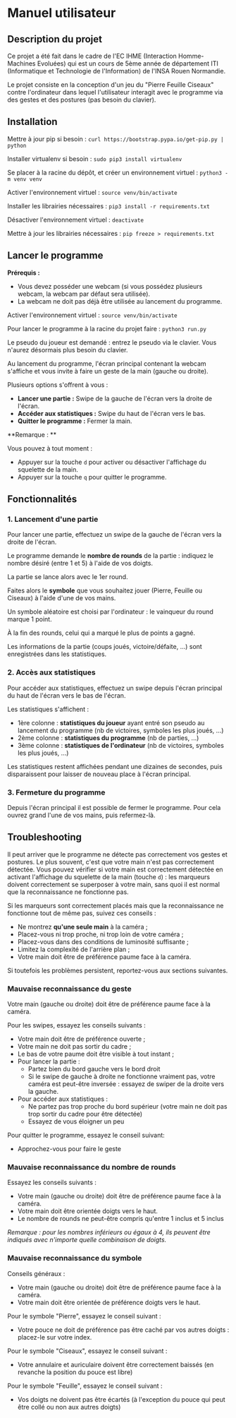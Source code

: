 # Manuel utilisateur

## Description du projet

Ce projet a été fait dans le cadre de l'EC IHME (Interaction Homme-Machines Evoluées) qui est un cours de 5ème année de département ITI (Informatique et Technologie de l'Information) de l'INSA Rouen Normandie.

Le projet consiste en la conception d'un jeu du "Pierre Feuille Ciseaux" contre l'ordinateur dans lequel l'utilisateur interagit avec le programme via des gestes et des postures (pas besoin du clavier).

## Installation

Mettre à jour pip si besoin : `curl https://bootstrap.pypa.io/get-pip.py | python`

Installer virtualenv si besoin : `sudo pip3 install virtualenv`

Se placer à la racine du dépôt, et créer un environnement virtuel : `python3 -m venv venv`

Activer l'environnement virtuel : `source venv/bin/activate`

Installer les librairies nécessaires : `pip3 install -r requirements.txt`

Désactiver l'environnement virtuel : `deactivate`

Mettre à jour les librairies nécessaires : `pip freeze > requirements.txt`

## Lancer le programme

**Prérequis :**
- Vous devez posséder une webcam (si vous possédez plusieurs webcam, la webcam par défaut sera utilisée). 
- La webcam ne doit pas déjà être utilisée au lancement du programme.

Activer l'environnement virtuel : `source venv/bin/activate`

Pour lancer le programme à la racine du projet faire : `python3 run.py`

Le pseudo du joueur est demandé : entrez le pseudo via le clavier. Vous n'aurez désormais plus besoin du clavier.

Au lancement du programme, l'écran principal contenant la webcam s'affiche et vous invite à faire un geste de la main (gauche ou droite). 

Plusieurs options s'offrent à vous :

- **Lancer une partie :** Swipe de la gauche de l'écran vers la droite de l'écran.
- **Accéder aux statistiques :** Swipe du haut de l'écran vers le bas.
- **Quitter le programme :** Fermer la main.

**Remarque : **

Vous pouvez à tout moment :
- Appuyer sur la touche `d` pour activer ou désactiver l'affichage du squelette de la main.
- Appuyer sur la touche `q` pour quitter le programme.
  
## Fonctionnalités

### 1. Lancement d'une partie

Pour lancer une partie, effectuez un swipe de la gauche de l'écran vers la droite de l'écran.

Le programme demande le **nombre de rounds** de la partie : indiquez le nombre désiré (entre 1 et 5) à l'aide de vos doigts.

La partie se lance alors avec le 1er round.

Faites alors le **symbole** que vous souhaitez jouer (Pierre, Feuille ou Ciseaux) à l'aide d'une de vos mains.

Un symbole aléatoire est choisi par l'ordinateur : le vainqueur du round marque 1 point.

À la fin des rounds, celui qui a marqué le plus de points a gagné.

Les informations de la partie (coups joués, victoire/défaite, ...) sont enregistrées dans les statistiques.

### 2. Accès aux statistiques

Pour accéder aux statistiques, effectuez un swipe depuis l'écran principal du haut de l'écran vers le bas de l'écran.

Les statistiques s'affichent :
- 1ère colonne : **statistiques du joueur** ayant entré son pseudo au lancement du programme (nb de victoires, symboles les plus joués, ...)
- 2ème colonne : **statistiques du programme** (nb de parties, ...)
- 3ème colonne : **statistiques de l'ordinateur**  (nb de victoires, symboles les plus joués, ...)
  

Les statistiques restent affichées pendant une dizaines de secondes, puis disparaissent pour laisser de nouveau place à l'écran principal.

### 3. Fermeture du programme

Depuis l'écran principal il est possible de fermer le programme. Pour cela ouvrez grand l'une de vos mains, puis refermez-là.

## Troubleshooting

Il peut arriver que le programme ne détecte pas correctement vos gestes et postures. Le plus souvent, c'est que votre main n'est pas correctement détectée. 
Vous pouvez vérifier si votre main est correctement détectée en activant l'affichage du squelette de la main (touche `d`) :  les marqueurs doivent correctement se superposer à votre main, sans quoi il est normal que la reconnaissance ne fonctionne pas.

Si les marqueurs sont correctement placés mais que la reconnaissance ne fonctionne tout de même pas, suivez ces conseils :

- Ne montrez **qu'une seule main** à la caméra ;
- Placez-vous ni trop proche, ni trop loin de votre caméra ;
- Placez-vous dans des conditions de luminosité suffisante ;
- Limitez la complexité de l'arrière plan ;
- Votre main doit être de préférence paume face à la caméra.

Si toutefois les problèmes persistent, reportez-vous aux sections suivantes.

### Mauvaise reconnaissance du geste

Votre main (gauche ou droite) doit être de préférence paume face à la caméra.

Pour les swipes, essayez les conseils suivants :
- Votre main doit être de préférence ouverte ;
- Votre main ne doit pas sortir du cadre ;
- Le bas de votre paume doit être visible à tout instant ;
- Pour lancer la partie :
  - Partez bien du bord gauche vers le bord droit
  - Si le swipe de gauche à droite ne fonctionne vraiment pas, votre caméra est peut-être inversée : essayez de swiper de la droite vers la gauche.
- Pour accéder aux statistiques :
  - Ne partez pas trop proche du bord supérieur (votre main ne doit pas trop sortir du cadre pour être détectée)
  - Essayez de vous éloigner un peu

Pour quitter le programme, essayez le conseil suivant:
- Approchez-vous pour faire le geste


### Mauvaise reconnaissance du nombre de rounds

Essayez les conseils suivants :
- Votre main (gauche ou droite) doit être de préférence paume face à la caméra.
- Votre main doit être orientée doigts vers le haut.
- Le nombre de rounds ne peut-être compris qu'entre 1 inclus et 5 inclus 

*Remarque : pour les nombres inférieurs ou égaux à 4, ils peuvent être indiqués avec n'importe quelle combinaison de doigts.*

### Mauvaise reconnaissance du symbole

Conseils généraux :
- Votre main (gauche ou droite) doit être de préférence paume face à la caméra.
- Votre main doit être orientée de préférence doigts vers le haut.
  

Pour le symbole "Pierre", essayez le conseil suivant :
- Votre pouce ne doit de préférence pas être caché par vos autres doigts : placez-le sur votre index.

Pour le symbole "Ciseaux", essayez le conseil suivant :
- Votre annulaire et auriculaire doivent être correctement baissés (en revanche la position du pouce est libre)

Pour le symbole "Feuille", essayez le conseil suivant :
- Vos doigts ne doivent pas être écartés (à l'exception du pouce qui peut être collé ou non aux autres doigts)